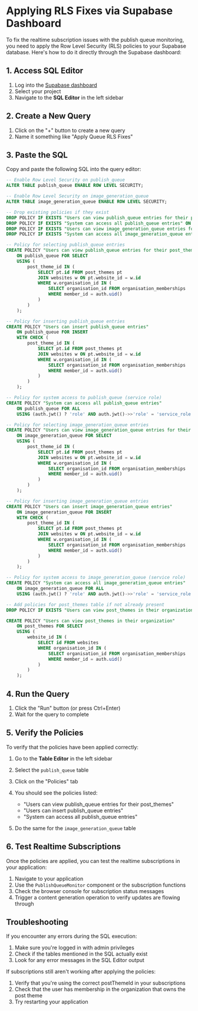 # Applying RLS Fixes via Supabase Dashboard

To fix the realtime subscription issues with the publish queue monitoring, you need to apply the Row Level Security (RLS) policies to your Supabase database. Here's how to do it directly through the Supabase dashboard:

## 1. Access SQL Editor

1. Log into the [Supabase dashboard](https://app.supabase.com)
2. Select your project
3. Navigate to the **SQL Editor** in the left sidebar

## 2. Create a New Query

1. Click on the "+" button to create a new query
2. Name it something like "Apply Queue RLS Fixes"

## 3. Paste the SQL

Copy and paste the following SQL into the query editor:

```sql
-- Enable Row Level Security on publish_queue
ALTER TABLE publish_queue ENABLE ROW LEVEL SECURITY;

-- Enable Row Level Security on image_generation_queue
ALTER TABLE image_generation_queue ENABLE ROW LEVEL SECURITY;

-- Drop existing policies if they exist
DROP POLICY IF EXISTS "Users can view publish_queue entries for their post_themes" ON publish_queue;
DROP POLICY IF EXISTS "System can access all publish_queue entries" ON publish_queue;
DROP POLICY IF EXISTS "Users can view image_generation_queue entries for their post_themes" ON image_generation_queue;
DROP POLICY IF EXISTS "System can access all image_generation_queue entries" ON image_generation_queue;

-- Policy for selecting publish_queue entries
CREATE POLICY "Users can view publish_queue entries for their post_themes"
    ON publish_queue FOR SELECT
    USING (
        post_theme_id IN (
            SELECT pt.id FROM post_themes pt
            JOIN websites w ON pt.website_id = w.id
            WHERE w.organisation_id IN (
                SELECT organisation_id FROM organisation_memberships
                WHERE member_id = auth.uid()
            )
        )
    );

-- Policy for inserting publish_queue entries
CREATE POLICY "Users can insert publish_queue entries"
    ON publish_queue FOR INSERT
    WITH CHECK (
        post_theme_id IN (
            SELECT pt.id FROM post_themes pt
            JOIN websites w ON pt.website_id = w.id
            WHERE w.organisation_id IN (
                SELECT organisation_id FROM organisation_memberships
                WHERE member_id = auth.uid()
            )
        )
    );

-- Policy for system access to publish_queue (service role)
CREATE POLICY "System can access all publish_queue entries"
    ON publish_queue FOR ALL
    USING (auth.jwt() ? 'role' AND auth.jwt()->>'role' = 'service_role');

-- Policy for selecting image_generation_queue entries
CREATE POLICY "Users can view image_generation_queue entries for their post_themes"
    ON image_generation_queue FOR SELECT
    USING (
        post_theme_id IN (
            SELECT pt.id FROM post_themes pt
            JOIN websites w ON pt.website_id = w.id
            WHERE w.organisation_id IN (
                SELECT organisation_id FROM organisation_memberships
                WHERE member_id = auth.uid()
            )
        )
    );

-- Policy for inserting image_generation_queue entries
CREATE POLICY "Users can insert image_generation_queue entries"
    ON image_generation_queue FOR INSERT
    WITH CHECK (
        post_theme_id IN (
            SELECT pt.id FROM post_themes pt
            JOIN websites w ON pt.website_id = w.id
            WHERE w.organisation_id IN (
                SELECT organisation_id FROM organisation_memberships
                WHERE member_id = auth.uid()
            )
        )
    );

-- Policy for system access to image_generation_queue (service role)
CREATE POLICY "System can access all image_generation_queue entries"
    ON image_generation_queue FOR ALL
    USING (auth.jwt() ? 'role' AND auth.jwt()->>'role' = 'service_role');

-- Add policies for post_themes table if not already present
DROP POLICY IF EXISTS "Users can view post_themes in their organization" ON post_themes;

CREATE POLICY "Users can view post_themes in their organization"
    ON post_themes FOR SELECT
    USING (
        website_id IN (
            SELECT id FROM websites
            WHERE organisation_id IN (
                SELECT organisation_id FROM organisation_memberships
                WHERE member_id = auth.uid()
            )
        )
    );
```

## 4. Run the Query

1. Click the "Run" button (or press Ctrl+Enter)
2. Wait for the query to complete

## 5. Verify the Policies

To verify that the policies have been applied correctly:

1. Go to the **Table Editor** in the left sidebar
2. Select the `publish_queue` table
3. Click on the "Policies" tab
4. You should see the policies listed:
   - "Users can view publish_queue entries for their post_themes"
   - "Users can insert publish_queue entries"
   - "System can access all publish_queue entries"

5. Do the same for the `image_generation_queue` table

## 6. Test Realtime Subscriptions

Once the policies are applied, you can test the realtime subscriptions in your application:

1. Navigate to your application
2. Use the `PublishQueueMonitor` component or the subscription functions
3. Check the browser console for subscription status messages
4. Trigger a content generation operation to verify updates are flowing through

## Troubleshooting

If you encounter any errors during the SQL execution:

1. Make sure you're logged in with admin privileges
2. Check if the tables mentioned in the SQL actually exist
3. Look for any error messages in the SQL Editor output

If subscriptions still aren't working after applying the policies:

1. Verify that you're using the correct postThemeId in your subscriptions
2. Check that the user has membership in the organization that owns the post theme
3. Try restarting your application 